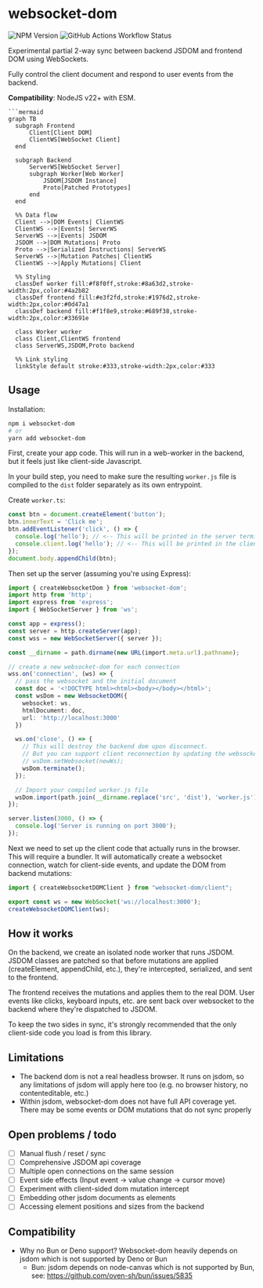 # websocket-dom

![NPM Version](https://img.shields.io/npm/v/websocket-dom) ![GitHub Actions Workflow Status](https://img.shields.io/github/actions/workflow/status/patrickjm/websocket-dom/.github%2Fworkflows%2Frun-tests.yml?branch=main&label=Automated%20tests)


Experimental partial 2-way sync between backend JSDOM and frontend DOM using WebSockets.

Fully control the client document and respond to user events from the backend.

**Compatibility**: NodeJS v22+ with ESM.

```mermaid
```mermaid
graph TB
  subgraph Frontend
      Client[Client DOM]
      ClientWS[WebSocket Client]
  end

  subgraph Backend
      ServerWS[WebSocket Server]
      subgraph Worker[Web Worker]
          JSDOM[JSDOM Instance]
          Proto[Patched Prototypes]
      end
  end

  %% Data flow
  Client -->|DOM Events| ClientWS
  ClientWS -->|Events| ServerWS
  ServerWS -->|Events| JSDOM
  JSDOM -->|DOM Mutations| Proto
  Proto -->|Serialized Instructions| ServerWS
  ServerWS -->|Mutation Patches| ClientWS
  ClientWS -->|Apply Mutations| Client

  %% Styling
  classDef worker fill:#f8f0ff,stroke:#8a63d2,stroke-width:2px,color:#4a2b82
  classDef frontend fill:#e3f2fd,stroke:#1976d2,stroke-width:2px,color:#0d47a1
  classDef backend fill:#f1f8e9,stroke:#689f38,stroke-width:2px,color:#33691e
  
  class Worker worker
  class Client,ClientWS frontend
  class ServerWS,JSDOM,Proto backend

  %% Link styling
  linkStyle default stroke:#333,stroke-width:2px,color:#333
```

## Usage

Installation:
```bash
npm i websocket-dom
# or
yarn add websocket-dom
```

First, create your app code. This will run in a web-worker in the backend, but it feels just like client-side Javascript. 

In your build step, you need to make sure the resulting `worker.js` file is compiled to the `dist` folder separately as its own entrypoint.

Create `worker.ts`:

```ts
const btn = document.createElement('button');
btn.innerText = 'Click me';
btn.addEventListener('click', () => {
  console.log('hello'); // <-- This will be printed in the server terminal
  console.client.log('hello'); // <-- This will be printed in the client terminal
});
document.body.appendChild(btn);
```

Then set up the server (assuming you're using Express):

```ts
import { createWebsocketDom } from 'websocket-dom';
import http from 'http';
import express from 'express';
import { WebSocketServer } from 'ws';

const app = express();
const server = http.createServer(app);
const wss = new WebSocketServer({ server });

const __dirname = path.dirname(new URL(import.meta.url).pathname);

// create a new websocket-dom for each connection
wss.on('connection', (ws) => {
  // pass the websocket and the initial document
  const doc = '<!DOCTYPE html><html><body></body></html>';
  const wsDom = new WebsocketDOM({
    websocket: ws,
    htmlDocument: doc,
    url: 'http://localhost:3000'
  })

  ws.on('close', () => {
    // This will destroy the backend dom upon disconnect.
    // But you can support client reconnection by updating the websocket connection:
    // wsDom.setWebsocket(newWs);
    wsDom.terminate();
  });

  // Import your compiled worker.js file
  wsDom.import(path.join(__dirname.replace('src', 'dist'), 'worker.js'));
});

server.listen(3000, () => {
  console.log('Server is running on port 3000');
});
```

Next we need to set up the client code that actually runs in the browser. This will require a bundler. It will automatically create a websocket connection, watch for client-side events, and update the DOM from backend mutations:

```ts
import { createWebsocketDOMClient } from "websocket-dom/client";

export const ws = new WebSocket('ws://localhost:3000');
createWebsocketDOMClient(ws);
```

## How it works

On the backend, we create an isolated node worker that runs JSDOM. JSDOM classes are patched so that before mutations are applied (createElement, appendChild, etc.), they're intercepted, serialized, and sent to the frontend.

The frontend receives the mutations and applies them to the real DOM. User events like clicks, keyboard inputs, etc. are sent back over websocket to the backend where they're dispatched to JSDOM.

To keep the two sides in sync, it's strongly recommended that the only client-side code you load is from this library.

## Limitations

- The backend dom is not a real headless browser. It runs on jsdom, so any limitations of jsdom will apply here too (e.g. no browser history, no contenteditable, etc.)
- Within jsdom, websocket-dom does not have full API coverage yet. There may be some events or DOM mutations that do not sync properly

## Open problems / todo
- [ ] Manual flush / reset / sync
- [ ] Comprehensive JSDOM api coverage
- [ ] Multiple open connections on the same session
- [ ] Event side effects (Input event -> value change -> cursor move)
- [ ] Experiment with client-sided dom mutation intercept
- [ ] Embedding other jsdom documents as elements
- [ ] Accessing element positions and sizes from the backend

## Compatibility

- Why no Bun or Deno support? Websocket-dom heavily depends on jsdom which is not supported by Deno or Bun
    - Bun: jsdom depends on node-canvas which is not supported by Bun, see: https://github.com/oven-sh/bun/issues/5835